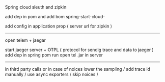 Spring cloud sleuth and zipkin 

add dep in pom and add bom  spring-start-cloud-

add config in application prop ( server url for zipkin ) 

---

open telem + jaegar

start jaeger server + OTPL ( protocol for sendig trace and data to jaeger ) 
add dep in spring pom
run open tel .jar in server 


---

in third party calls or in case of noices 
lower the sampling / add trace id manually  / use async exporters / skip noices / 
